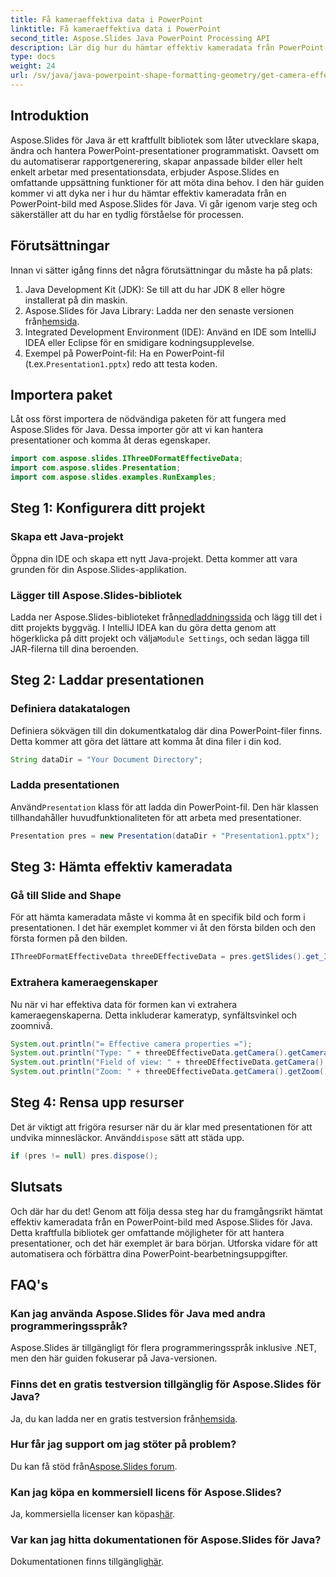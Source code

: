 ```yaml
---
title: Få kameraeffektiva data i PowerPoint
linktitle: Få kameraeffektiva data i PowerPoint
second_title: Aspose.Slides Java PowerPoint Processing API
description: Lär dig hur du hämtar effektiv kameradata från PowerPoint-bilder med Aspose.Slides för Java med denna steg-för-steg-guide.
type: docs
weight: 24
url: /sv/java/java-powerpoint-shape-formatting-geometry/get-camera-effective-data-powerpoint/
---
```

## Introduktion
Aspose.Slides för Java är ett kraftfullt bibliotek som låter utvecklare skapa, ändra och hantera PowerPoint-presentationer programmatiskt. Oavsett om du automatiserar rapportgenerering, skapar anpassade bilder eller helt enkelt arbetar med presentationsdata, erbjuder Aspose.Slides en omfattande uppsättning funktioner för att möta dina behov. I den här guiden kommer vi att dyka ner i hur du hämtar effektiv kameradata från en PowerPoint-bild med Aspose.Slides för Java. Vi går igenom varje steg och säkerställer att du har en tydlig förståelse för processen.
## Förutsättningar
Innan vi sätter igång finns det några förutsättningar du måste ha på plats:
1. Java Development Kit (JDK): Se till att du har JDK 8 eller högre installerat på din maskin.
2. Aspose.Slides för Java Library: Ladda ner den senaste versionen från[hemsida](https://releases.aspose.com/slides/java/).
3. Integrated Development Environment (IDE): Använd en IDE som IntelliJ IDEA eller Eclipse för en smidigare kodningsupplevelse.
4.  Exempel på PowerPoint-fil: Ha en PowerPoint-fil (t.ex.`Presentation1.pptx`) redo att testa koden.
## Importera paket
Låt oss först importera de nödvändiga paketen för att fungera med Aspose.Slides för Java. Dessa importer gör att vi kan hantera presentationer och komma åt deras egenskaper.
```java
import com.aspose.slides.IThreeDFormatEffectiveData;
import com.aspose.slides.Presentation;
import com.aspose.slides.examples.RunExamples;
```
## Steg 1: Konfigurera ditt projekt
### Skapa ett Java-projekt
Öppna din IDE och skapa ett nytt Java-projekt. Detta kommer att vara grunden för din Aspose.Slides-applikation.
### Lägger till Aspose.Slides-bibliotek
 Ladda ner Aspose.Slides-biblioteket från[nedladdningssida](https://releases.aspose.com/slides/java/) och lägg till det i ditt projekts byggväg. I IntelliJ IDEA kan du göra detta genom att högerklicka på ditt projekt och välja`Module Settings`, och sedan lägga till JAR-filerna till dina beroenden.
## Steg 2: Laddar presentationen
### Definiera datakatalogen
Definiera sökvägen till din dokumentkatalog där dina PowerPoint-filer finns. Detta kommer att göra det lättare att komma åt dina filer i din kod.
```java
String dataDir = "Your Document Directory";
```
### Ladda presentationen
 Använd`Presentation` klass för att ladda din PowerPoint-fil. Den här klassen tillhandahåller huvudfunktionaliteten för att arbeta med presentationer.
```java
Presentation pres = new Presentation(dataDir + "Presentation1.pptx");
```
## Steg 3: Hämta effektiv kameradata
### Gå till Slide and Shape
För att hämta kameradata måste vi komma åt en specifik bild och form i presentationen. I det här exemplet kommer vi åt den första bilden och den första formen på den bilden.
```java
IThreeDFormatEffectiveData threeDEffectiveData = pres.getSlides().get_Item(0).getShapes().get_Item(0).getThreeDFormat().getEffective();
```
### Extrahera kameraegenskaper
Nu när vi har effektiva data för formen kan vi extrahera kameraegenskaperna. Detta inkluderar kameratyp, synfältsvinkel och zoomnivå.
```java
System.out.println("= Effective camera properties =");
System.out.println("Type: " + threeDEffectiveData.getCamera().getCameraType());
System.out.println("Field of view: " + threeDEffectiveData.getCamera().getFieldOfViewAngle());
System.out.println("Zoom: " + threeDEffectiveData.getCamera().getZoom());
```
## Steg 4: Rensa upp resurser
 Det är viktigt att frigöra resurser när du är klar med presentationen för att undvika minnesläckor. Använd`dispose` sätt att städa upp.
```java
if (pres != null) pres.dispose();
```
## Slutsats
Och där har du det! Genom att följa dessa steg har du framgångsrikt hämtat effektiv kameradata från en PowerPoint-bild med Aspose.Slides för Java. Detta kraftfulla bibliotek ger omfattande möjligheter för att hantera presentationer, och det här exemplet är bara början. Utforska vidare för att automatisera och förbättra dina PowerPoint-bearbetningsuppgifter.
## FAQ's
### Kan jag använda Aspose.Slides för Java med andra programmeringsspråk?
Aspose.Slides är tillgängligt för flera programmeringsspråk inklusive .NET, men den här guiden fokuserar på Java-versionen.
### Finns det en gratis testversion tillgänglig för Aspose.Slides för Java?
 Ja, du kan ladda ner en gratis testversion från[hemsida](https://releases.aspose.com/).
### Hur får jag support om jag stöter på problem?
 Du kan få stöd från[Aspose.Slides forum](https://forum.aspose.com/c/slides/11).
### Kan jag köpa en kommersiell licens för Aspose.Slides?
 Ja, kommersiella licenser kan köpas[här](https://purchase.aspose.com/buy).
### Var kan jag hitta dokumentationen för Aspose.Slides för Java?
 Dokumentationen finns tillgänglig[här](https://reference.aspose.com/slides/java/).